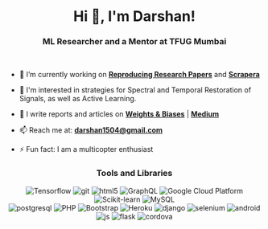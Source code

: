<h1 align="center">Hi 👋, I'm Darshan!</h1>
<h3 align="center">ML Researcher and a Mentor at TFUG Mumbai</h3>
<br>

- 🔭 I’m currently working on **[Reproducing Research Papers](https://github.com/DarshanDeshpande/tf-paper-implementations)** and **[Scrapera](https://github.com/DarshanDeshpande/Scrapera)**

- 🌱 I'm interested in strategies for Spectral and Temporal Restoration of Signals, as well as Active Learning.

- 📝 I write reports and articles on **[Weights & Biases](https://wandb.ai/darshandeshpande)** | **[Medium](https://medium.com/@darshandeshpande)**

- 📫 Reach me at: **darshan1504@gmail.com**

- ⚡ Fun fact: I am a multicopter enthusiast


<h3 align="center">Tools and Libraries</h3>
<p align="center">
  <img alt="Tensorflow" src="https://img.shields.io/badge/-Tensorflow-764ABC?style=flat-square&logo=Tensorflow&logoColor=white&color=orange" />
  <img alt="git" src="https://img.shields.io/badge/-Git-F05032?style=flat-square&logo=git&logoColor=white" />
  <img alt="html5" src="https://img.shields.io/badge/-HTML5-E34F26?style=flat-square&logo=html5&logoColor=white" />
  <img alt="GraphQL" src="https://img.shields.io/badge/-GraphQL-E10098?style=flat-square&logo=graphql&logoColor=white" />
  <img alt="Google Cloud Platform" src="https://img.shields.io/badge/-Google_Cloud_Platform-1a73e8?style=flat-square&logo=google-cloud&logoColor=white" />
  <img alt="Scikit-learn" src="https://img.shields.io/badge/-Scikit--Learn-B7178C?style=flat-square&logo=scikit-learn&logoColor=white&color=blue" >
  <img alt="MySQL" src="https://img.shields.io/badge/-MySQL-007ACC?style=flat-square&logo=mysql&logoColor=white" />
  <br>
  <img alt="postgresql" src="https://img.shields.io/badge/-PostgreSQL-336791?style=flat-square&logo=postgresql&logoColor=white" />
  <img alt="PHP" src="https://img.shields.io/badge/-PHP-777BB4?style=flat-square&logo=php&logoColor=white" />
  <img alt="Bootstrap" src="https://img.shields.io/badge/-Bootstrap-7952B3?style=flat-square&logo=Bootstrap&logoColor=white" />
  <img alt="Heroku" src="https://img.shields.io/badge/-Heroku-430098?style=flat-square&logo=heroku&logoColor=white" />
  <img alt="django" src="https://img.shields.io/badge/-Django-43853d?style=flat-square&logo=django&logoColor=white" />
  <img alt="selenium" src="https://img.shields.io/badge/-Selenium-43B02A?style=flat-square&logo=Selenium&logoColor=white" />
  <img alt="android" src="https://img.shields.io/badge/-Android-3DDC84?style=flat-square&logo=Android&logoColor=white" />
  <img alt="js" src="https://img.shields.io/badge/-Javascript-F9A03C?style=flat-square&logo=JavaScript&logoColor=white" />
  <img alt="flask" src="https://img.shields.io/badge/-Flask-000000?style=flat-square&logo=flask&logoColor=white" />
  <img alt="cordova" src="https://img.shields.io/badge/-Apache_Cordova-E8E8E8?style=flat-square&logo=Apache-Cordova&logoColor=black" />
</p>
